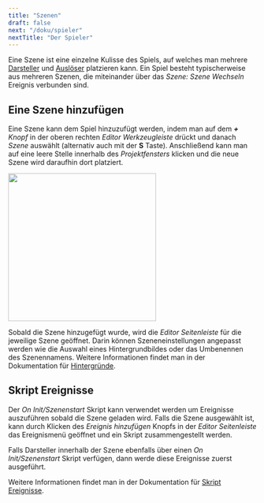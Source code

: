 ```yaml
---
title: "Szenen"
draft: false
next: "/doku/spieler"
nextTitle: "Der Spieler"
---
```


Eine Szene ist eine einzelne Kulisse des Spiels, auf welches man mehrere [Darsteller](/doku/darsteller) und [Auslöser](/doku/ausloeser) platzieren kann. Ein Spiel besteht typischerweise aus mehreren Szenen, die miteinander über das _Szene: Szene Wechseln_ Ereignis verbunden sind.

## Eine Szene hinzufügen

Eine Szene kann dem Spiel hinzuzufügt werden, indem man auf dem _**+** Knopf_ in der oberen rechten _Editor Werkzeugleiste_ drückt und danach _Szene_ auswählt (alternativ auch mit der **S** Taste). Anschließend kann man auf eine leere Stelle innerhalb des _Projektfensters_ klicken und die neue Szene wird daraufhin dort platziert.

<img src="/img/screenshots/add-scene.gif" style="width:300px"/>

Sobald die Szene hinzugefügt wurde, wird die _Editor Seitenleiste_ für die jeweilige Szene geöffnet. Darin können Szeneneinstellungen angepasst werden wie die Auswahl eines Hintergrundbildes oder das Umbenennen des Szenennamens. Weitere Informationen findet man in der Dokumentation für [Hintergründe](/doku/hintergruende).

## Skript Ereignisse

Der _On Init/Szenenstart_ Skript kann verwendet werden um Ereignisse auszuführen sobald die Szene geladen wird. Falls die Szene ausgewählt ist, kann durch Klicken des _Ereignis hinzufügen_ Knopfs in der _Editor Seitenleiste_ das Ereignismenü geöffnet und ein Skript zusammengestellt werden.

Falls Darsteller innerhalb der Szene ebenfalls über einen _On Init/Szenenstart_ Skript verfügen, dann werde diese Ereignisse zuerst ausgeführt.

Weitere Informationen findet man in der Dokumentation für [Skript Ereignisse](/doku/skript-ereignisse).
